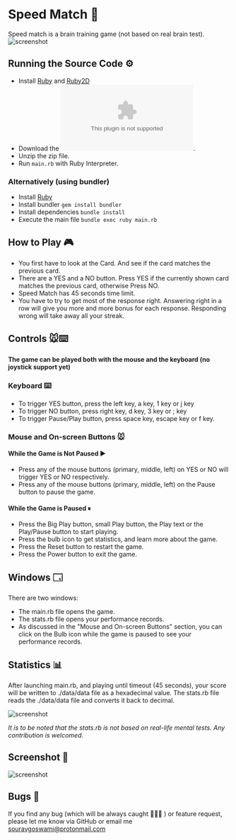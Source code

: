 # Speed Match 🦄
Speed match is a brain training game (not based on real brain test).
![screenshot](https://github.com/Souravgoswami/speed-match/blob/master/Screenshots/a.png)

## Running the Source Code ⚙️
  + Install [Ruby](https://www.ruby-lang.org/en/downloads/) and [Ruby2D](http://www.ruby2d.com/learn/get-started/)
  + Download the ![zip file here](https://github.com/Souravgoswami/speed-match/archive/master.zip).
  + Unzip the zip file.
  + Run `main.rb` with Ruby Interpreter.

### Alternatively (using bundler)
  + Install [Ruby](https://www.ruby-lang.org/en/downloads/)
  + Install bundler `gem install bundler`
  + Install dependencies `bundle install`
  + Execute the main file `bundle exec ruby main.rb`

## How to Play 🎮
+ You first have to look at the Card. And see if the card matches the previous card.
+ There are a YES and a NO button. Press YES if the currently shown card matches the previous card, otherwise Press NO.
+ Speed Match has 45 seconds time limit.
+ You have to try to get most of the response right. Answering right in a row will give you more and more bonus for each response. Responding wrong will take away all your streak.

## Controls 🐭⌨️
  **The game can be played both with the mouse and the keyboard (no joystick support yet)**
  ### Keyboard ⌨️
   + To trigger YES button, press the left key, a key, 1 key or j key
   + To trigger NO button, press right key, d key, 3 key or ; key
   + To trigger Pause/Play button, press space key, escape key or f key.

  ### Mouse and On-screen Buttons 🐭
   #### While the Game is Not Paused ▶️
   + Press any of the mouse buttons (primary, middle, left) on YES or NO will trigger YES or NO respectively.
   + Press any of the mouse buttons (primary, middle, left) on the Pause button to pause the game.

   #### While the Game is Paused ⏸
   + Press the Big Play button, small Play button, the Play text or the Play/Pause button to start playing.
   + Press the bulb icon to get statistics, and learn more about the game.
   + Press the Reset button to restart the game.
   + Press the Power button to exit the game.

## Windows 🗔
There are two windows:
+ The main.rb file opens the game.
+ The stats.rb file opens your performance records.
+ As discussed in the "Mouse and On-screen Buttons" section, you can click on the Bulb icon while the game is paused to see your performance records.

## Statistics 📊
After launching main.rb, and playing until timeout (45 seconds), your score will be written to ./data/data file as a hexadecimal value. The stats.rb file reads the ./data/data file and converts it back to decimal.

![screenshot](https://github.com/Souravgoswami/speed-match/blob/master/Screenshots/c.png)

*It is to be noted that the stats.rb is not based on real-life mental tests. Any contribution is welcomed.*

## Screenshot 📸
![screenshot](https://github.com/Souravgoswami/speed-match/blob/master/Screenshots/b.png)

## Bugs 🐞
If you find any bug (which will be always caught 🥅🐛🥅 ) or feature request, please let me know via GitHub or email me souravgoswami@protonmail.com
